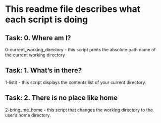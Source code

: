 # This readme file  describes what each script is doing

## Task: 0. Where am I?
0-current_working_directory - this script prints the absolute path name of the current working directory

## Task: 1. What’s in there?
1-listit - this script displays the contents list of your current directory.

## Task: 2. There is no place like home
2-bring_me_home -  this script that changes the working directory to the user’s home directory.
